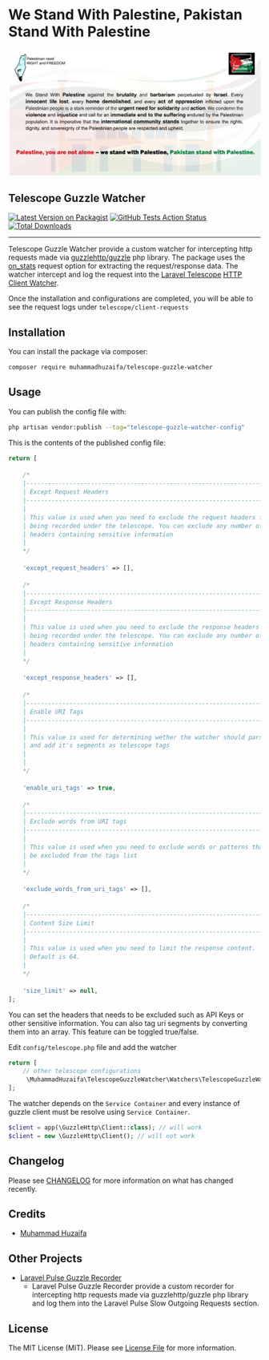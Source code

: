 # We Stand With Palestine, Pakistan Stand With Palestine

![StandWithPalestine](https://raw.githubusercontent.com/huzaifaarain/huzaifaarain/master/assets/solidarity-palestine.png)

## Telescope Guzzle Watcher

[![Latest Version on Packagist](https://img.shields.io/packagist/v/muhammadhuzaifa/telescope-guzzle-watcher.svg?style=flat-square)](https://packagist.org/packages/muhammadhuzaifa/telescope-guzzle-watcher)
[![GitHub Tests Action Status](https://img.shields.io/github/actions/workflow/status/huzaifaarain/telescope-guzzle-watcher/run-tests.yml?branch=main&label=tests&style=flat-square)](https://github.com/huzaifaarain/telescope-guzzle-watcher/actions?query=workflow%3Arun-tests+branch%3Amain)
[![Total Downloads](https://img.shields.io/packagist/dt/muhammadhuzaifa/telescope-guzzle-watcher.svg?style=flat-square)](https://packagist.org/packages/muhammadhuzaifa/telescope-guzzle-watcher)

---

Telescope Guzzle Watcher provide a custom watcher for intercepting http requests made via [guzzlehttp/guzzle](https://github.com/guzzle/guzzle) php library. The package uses the [on_stats](https://docs.guzzlephp.org/en/stable/request-options.html#on-stats) request option for extracting the request/response data. The watcher intercept and log the request into the [Laravel Telescope](https://laravel.com/docs/telescope) [HTTP Client Watcher](https://laravel.com/docs/telescope#http-client-watcher).

Once the installation and configurations are completed, you will be able to see the request logs under `telescope/client-requests`

## Installation

You can install the package via composer:

```bash
composer require muhammadhuzaifa/telescope-guzzle-watcher
```

## Usage

You can publish the config file with:

```bash
php artisan vendor:publish --tag="telescope-guzzle-watcher-config"
```

This is the contents of the published config file:

```php
return [

    /*
    |--------------------------------------------------------------------------
    | Except Request Headers
    |--------------------------------------------------------------------------
    |
    | This value is used when you need to exclude the request headers from
    | being recorded under the telescope. You can exclude any number of
    | headers containing sensitive information
    |
    */

    'except_request_headers' => [],

    /*
    |--------------------------------------------------------------------------
    | Except Response Headers
    |--------------------------------------------------------------------------
    |
    | This value is used when you need to exclude the response headers from
    | being recorded under the telescope. You can exclude any number of
    | headers containing sensitive information
    |
    */

    'except_response_headers' => [],

    /*
    |--------------------------------------------------------------------------
    | Enable URI Tags
    |--------------------------------------------------------------------------
    |
    | This value is used for determining wether the watcher should parse the url
    | and add it's segments as telescope tags
    |
    |
    */

    'enable_uri_tags' => true,

    /*
    |--------------------------------------------------------------------------
    | Exclude words from URI tags
    |--------------------------------------------------------------------------
    |
    | This value is used when you need to exclude words or patterns that should
    | be excluded from the tags list
    |
    */

    'exclude_words_from_uri_tags' => [],

    /*
    |--------------------------------------------------------------------------
    | Content Size Limit
    |--------------------------------------------------------------------------
    |
    | This value is used when you need to limit the response content.
    | Default is 64.
    |
    */

    'size_limit' => null,
];
```

You can set the headers that needs to be excluded such as API Keys or other sensitive information. You can also tag uri segments by converting them into an array. This feature can be toggled true/false.

Edit `config/telescope.php` file and add the watcher

```php
return [
    // other telescope configurations
     \MuhammadHuzaifa\TelescopeGuzzleWatcher\Watchers\TelescopeGuzzleWatcher::class,
];
```

The watcher depends on the `Service Container` and every instance of guzzle client must be resolve using `Service Container`.

```php
$client = app(\GuzzleHttp\Client::class); // will work
$client = new \GuzzleHttp\Client(); // will not work
```

## Changelog

Please see [CHANGELOG](CHANGELOG.md) for more information on what has changed recently.

## Credits

- [Muhammad Huzaifa](https://muhammadhuzaifa.pro)

## Other Projects

- [Laravel Pulse Guzzle Recorder](https://packagist.org/packages/muhammadhuzaifa/laravel-pulse-guzzle-recorder)
    - Laravel Pulse Guzzle Recorder provide a custom recorder for intercepting http requests made via guzzlehttp/guzzle php library and log them into the Laravel Pulse Slow Outgoing Requests section.

## License

The MIT License (MIT). Please see [License File](LICENSE.md) for more information.

